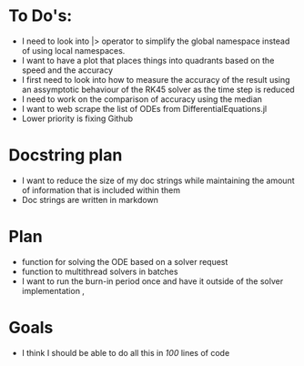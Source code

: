 # To Do's:
 - I need to look into |> operator to simplify the global namespace 
instead of using local namespaces.
 - I want to have a plot that places things into quadrants based on 
 the speed and the accuracy 
 - I first need to look into how to measure the accuracy of the result
 using an assymptotic behaviour of the RK45 solver as the time step is
 reduced 
 - I need to work on the comparison of accuracy using the median 
 - I want to web scrape the list of ODEs from DifferentialEquations.jl
 - Lower priority is fixing Github 

# Docstring plan
 - I want to reduce the size of my doc strings while maintaining the 
 amount of information that is included within them
 - Doc strings are written in markdown

# Plan
 - function for solving the ODE based on a solver request 
 - function to multithread solvers in batches 
 - I want to run the burn-in period once and have it outside of
 the solver implementation ,

# Goals
 - I think I should be able to do all this in _100_ lines of code



